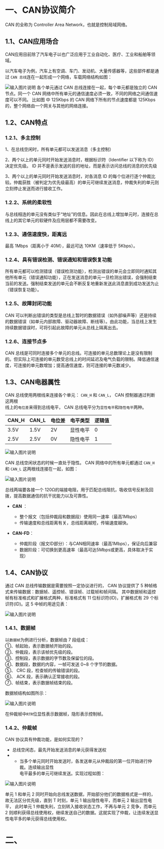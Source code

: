 # 一、CAN协议简介
CAN 的全称为 Controller Area Network，也就是控制局域网络。

## 1.1、CAN应用场合
CAN应用目前除了汽车电子以也广泛应用于工业自动化、医疗、工业和船舶等领域。

以汽车电子为例，汽车上有空调、车门、发动机、大量传感器等，这些部件都是通过 `CAN 总线`连在一起形成一个网络，车载网络结构如图：

![输入图片说明](/imgs/2025-08-02/3WUZYtUkAmGl0Zju.png)
各个单元通过 CAN 总线连接在一起，每个单元都是独立的 CAN 节点。同一个 CAN 网络中所有单元的通信速度必须一致，不同的网络之间通信速度可以不同。 比如图 中 125Kbps 的 CAN 网络下所有的节点速度都是 125Kbps 的，整个网络由一个网关与其他的网络连接。

## 1.2、CAN特点
### 1.2.1、多主控制  
1、在总线空闲时，所有单元都可以发送消息（多主控制）

2、两个以上的单元同时开始发送消息时，根据标识符（Identifier 以下称为 ID）决定优先级。 ID 并不是表示发送的目的地址，而是表示访问总线的消息的优先级

3、两个以上的单元同时开始发送消息时，对各消息 ID 的每个位进行逐个仲裁比较。仲裁获胜（被判定为优先级最高）的单元可继续发送消息，仲裁失利的单元则立刻停止发送而进行接收工作。

### 1.2.2、系统的柔软性
与总线相连的单元没有类似于“地址”的信息。因此在总线上增加单元时，连接在总线上的其它单元的软硬件及应用层都不需要改变。

### 1.2.3、通信速度快，距离远
最高 1Mbps（距离小于 40M），最远可达 10KM（速率低于 5Kbps）。  

### 1.2.4、具有错误检测、错误通知和错误恢复功能  
所有单元都可以检测错误（错误检测功能），检测出错误的单元会立即同时通知其他所有单元（错误通知功能），正在发送消息的单元一旦检测出错误，会强制结束当前的发送。强制结束发送的单元会不断反复地重新发送此消息直到成功发送为止（错误恢复功能）。 
 
### 1.2.5、故障封闭功能  
CAN 可以判断出错误的类型是总线上暂时的数据错误（如外部噪声等）还是持续的数据错误（如单元内部故障、驱动器故障、断线等）。由此功能，当总线上发生持续数据错误时，可将引起此故障的单元从总线上隔离出去。  

### 1.2.6、连接节点多  
CAN 总线是可同时连接多个单元的总线。可连接的单元总数理论上是没有限制的。但实际上可连接的单元数受总线上的时间延迟及电气负载的限制。降低通信速度，可连接的单元数增加；提高通信速度，则可连接的单元数减少。

## 1.3、CAN电器属性
CAN 总线使用两根线来连接各个单元： `CAN_H` 和 `CAN_L`， CAN 控制器通过判断这两根  
线上的`电位差`来得到总线电平， CAN 总线电平分为`显性电平`和`隐性电平`两种。

|  CAN_H  | CAN_L |  电位差  |  电平类型  | 逻辑值|
|-------|-----|-------|-------|----|
|3.5V|1.5V|2V|显性电平| 0 |
|2.5V|2.5V|0V|隐性电平| 1 |

![输入图片说明](/imgs/2025-08-02/G8xRqDxL51gJ5tLo.png)

CAN 总线空闲状态的时候一直处于隐性。 CAN 网络中的所有单元都通过 `CAN_H` 和 `CAN_L` 这两根线连接在一起，如图：

![输入图片说明](/imgs/2025-08-02/TUmY1oVaJ12lJyYZ.png)

总线两端要各接一个 120Ω的端接电阻，用于匹配总线阻抗，吸收信号反射及回拨，提高数据通信的抗干扰能力以及可靠性。

-   **CAN** ：
    -   整个报文（包括仲裁段和数据段）使用同一速率（最高1Mbps）
    -    传输速度和总线距离有关，总线距离越短，传输速度越快。

-   **CAN-FD**：
    -   仲裁阶段（报文ID部分）：与CAN相同速率（最高1Mbps），保证向后兼容  
    -   数据阶段：可切换到更高速率（最高可达5Mbps或更高，具体取决于实现）

## 1.4、CAN协议
通过 CAN 总线传输数据是需要按照一定协议进行的， CAN 协议提供了 5 种帧格式来传输数据：数据帧、遥控帧、错误帧、过载帧和帧间隔。
其中数据帧和遥控帧有标准格式和扩展格式两种，标准格式有 11 位标识符(ID)，扩展格式有 29 个标识符(ID)。这 5 中帧的用途见表：

![输入图片说明](/imgs/2025-08-02/78syofIill4MQ5SK.png)

### 1.4.1、数据帧
以`数据帧`为例进行分析，数据帧由 7 段组成：  
①、帧起始，表示数据帧开始的段。  
②、仲裁段，表示该帧优先级的段。  
③、控制段，表示数据的字节数及保留位的段。  
④、数据段，数据的内容，一帧可发送 0~8 个字节的数据。  
⑤、 CRC 段，检查帧的传输错误的段。  
⑥、 ACK 段，表示确认正常接收的段。  
⑦、帧结束，表示数据帧结束的段。  

数据帧结构如图所示：

![输入图片说明](/imgs/2025-08-02/gRQcbq9W2LkCdYu1.png)

在仲裁帧中`RTR`位显性表示数据帧，隐形表示控制帧。

### 1.4.2、仲裁帧
CAN 协议具有仲裁功能，是如何实现的？

-   总线空闲态，最先开始发送消息的单元获得发送权
- -   当多个单元同时开始发送时，各发送单元从仲裁段的第一位开始进行仲裁。连续输出显性  
电平最多的单元可继续发送。实现过程如图：

![输入图片说明](/imgs/2025-08-02/3uHZenxWe2Bc1JFV.png)

单元 1 和单元 2 同时开始向总线发送数据，开始部分他们的数据格式是一样的，故无法区分优先级，直到 T 时刻，单元 1 输出隐性电平，而单元 2 输出显性电平， 此时单元 1 仲裁失利，立刻转入接收状态工作，不再与单元 2 竞争，而单元 2 则顺利获得总线使用权，继续发送自己的数据。这就实现了仲裁，让连续发送显性电平多的单元获得总线使用权。

# 二、
<!--stackedit_data:
eyJoaXN0b3J5IjpbLTEzODUyMzU2MzIsOTgwNTgxODY3LC0zNT
UzNjY0MDcsMTkwNDc1MDQ5MCwxODAzMzAyMjU3LDgzNDkzMzU0
MiwzNjk0Njk1OTcsLTY3MjEzNjcwOSw0NjUwMDI4MjksLTQ2OT
gwODA4Ml19
-->